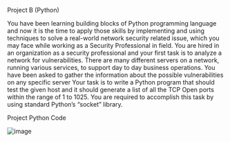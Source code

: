Project B (Python)

You have been learning building blocks of Python programming language and now it is the time to
apply those skills by implementing and using techniques to solve a real-world network security related
issue, which you may face while working as a Security Professional in field.
You are hired in an organization as a security professional and your first task is to analyze a network
for vulnerabilities. There are many different servers on a network, running various services, to support
day to day business operations. You have been asked to gather the information about the possible
vulnerabilities on any specific server
Your task is to write a Python program that should test the given host and it should generate a list of
all the TCP Open ports within the range of 1 to 1025. You are required to accomplish this task by using
standard Python’s “socket” library. 


Project Python Code 

![image](https://user-images.githubusercontent.com/78877077/117553438-4a2afe00-b017-11eb-8e61-c6fead470c97.png)

